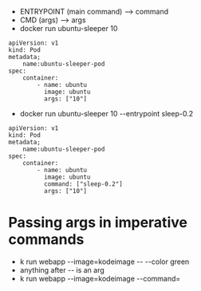 - ENTRYPOINT (main command) --> command
- CMD (args)                --> args
- docker run ubuntu-sleeper 10
```
apiVersion: v1
kind: Pod
metadata;
    name:ubuntu-sleeper-pod
spec:
    container:
        - name: ubuntu
          image: ubuntu
          args: ["10"]
```
- docker run ubuntu-sleeper 10 --entrypoint sleep-0.2
```
apiVersion: v1
kind: Pod
metadata;
    name:ubuntu-sleeper-pod
spec:
    container:
        - name: ubuntu
          image: ubuntu
          command: ["sleep-0.2"]
          args: ["10"]
```
# Passing args in imperative commands

- k run webapp --image=kodeimage -- --color green
- anything after -- is an arg
- k run webapp --image=kodeimage --command=